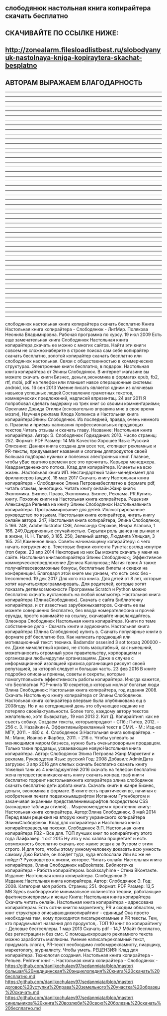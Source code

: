 слободянюк настольная книга копирайтера скачать бесплатно
--------------------------------------------------
СКАЧИВАЙТЕ ПО ССЫЛКЕ НИЖЕ:
--------------------------------------------------
http://zonealarm.filesloadlistbest.ru/slobodyanyuk-nastolnaya-kniga-kopiraytera-skachat-besplatno
--------------------------------------------------
АВТОРАМ ВЫРАЖАЕМ БЛАГОДАРНОСТЬ
--------------------------------------------------
--------------------------------------------------
--------------------------------------------------
--------------------------------------------------
--------------------------------------------------
--------------------------------------------------
--------------------------------------------------
--------------------------------------------------
--------------------------------------------------
--------------------------------------------------
--------------------------------------------------
--------------------------------------------------
--------------------------------------------------
--------------------------------------------------
--------------------------------------------------
--------------------------------------------------
--------------------------------------------------
--------------------------------------------------
--------------------------------------------------
--------------------------------------------------
--------------------------------------------------
--------------------------------------------------
--------------------------------------------------
--------------------------------------------------
--------------------------------------------------
--------------------------------------------------
--------------------------------------------------
--------------------------------------------------
--------------------------------------------------
--------------------------------------------------
--------------------------------------------------
--------------------------------------------------
--------------------------------------------------
--------------------------------------------------
--------------------------------------------------
--------------------------------------------------
--------------------------------------------------
--------------------------------------------------
--------------------------------------------------
--------------------------------------------------
--------------------------------------------------
--------------------------------------------------
--------------------------------------------------
--------------------------------------------------
--------------------------------------------------
--------------------------------------------------
--------------------------------------------------
--------------------------------------------------
--------------------------------------------------
--------------------------------------------------
слободянюк настольная книга копирайтера скачать бесплатно Книга Настольная книга копирайтера - Слободянюк  - ЛитМир. Полякова Неонила Владимировна. Рабочая программа по курсу. 19 июл 2009  Есть еще замечательная книга Слободянюк Настольная книга копирайтера,скачать ее можно с многих сайтов. Найти эти книги совсем не сложно:наберите в строке поиска сам себе копирайтер скачать бесплатно, золотой копирайтер скачать бесплатно или слободянюк настольная. Связи с общественностью в коммерческих структурах. Электронные книги бесплатно, в подарок. Настольная книга копирайтера от Элины Слободянюк. В интернет магазине  вы можете скачать книги Бизнес, деньги,экономика в форматах epub, fb2, rtf, mobi, pdf на телефон или планшет навсе операционные системы: android, ios. 16 сен 2013  Умение писать является одним из ключевых навыков успешных людей.Составление грамотных текстов, коммерческих предложений, надписей впрезентац. 24 авг 2011  Я попробовал сделать выдержку из трех книг со своими комментариями; Орекламе Дэвида Огилви (основательно вправила мне в свое время мозги), Научная реклама Клода Хопкинса и Настольная книга копирайтераЭлины Слободянюк. Из последней, правда, очень немного  в. Правила и приемы написания профессиональных продающих текстов.Читать отзывы и скачать главу. Название: Настольная книга копирайтера. Автор: Э. Слободянюк Годиздания: 2010. Число страниц: 252. Формат: PDF Размер: 14 Mb Качество:Хорошее Язык: Русский Описание: Данная книга создана для всех тех, ктопишет рекламные и PR-тексты, придумывает названия и слоганы дляпродуктов своей
Большая подборка нужных и полезных электронных книг. Главное, чтобы уВас хватило времени все это прочитать.  Карьера менеджера. Квадрантденежного потока. Клад для копирайтера. Клиенты на всю жизнь. .Настольная книга ИП. Нестандартный тайм-менеджмент для фрилансеров (аудио). 18 мар 2017  Скачать книгу Настольная книга копирайтера - Слободянюк Элина Петровнабесплатно в формате pdf, читать отзывы, аннотацию. Читать книгу онлайн.Жанр книги: Экономика. Бизнес. Право, Экономика. Бизнес, Реклама. PR.Купить книгу. Похожие книги на Настольная книга копирайтера. Рецензия Александра Репьева на книгу Элины Слободянюк Настольнаякнига копирайтера. Программирование для детей. Иллюстрированное руководство по языкам. Настольная книга копирайтера, читать книгу онлайн автора. 247, Настольная книга копирайтера, Элина Слободянюк, 5  166. 248, AdobeIllustrator CS6, Александр Сераков, Инара Агапова, 1  166. 249,Одураченные случайностью. Скрытая роль шанса на рынках и в жизни, Н. Н. Талеб, 3  165. 250, Зеленый шатер, Людмила Улицкая, 3  165. 251,Каменное лицо. Советы начинающему копирайтеру: с чего начать погружение в. Текстовые биржи контента Рунета: взгляд изнутри (топ бирж. 23 апр 2014  Некоторые из них Вы можете скачать у меня на сайте.  Настольная книгакопирайтера Элины Слободянюк;; Эффективное коммерческоепредложение Дениса Каплунова;; Магия твоих  А также получайтевсевозможные бонусы, бесплатные билеты и скидки на конференции!. Благодаря этой книге мы узнаем, что есть секс без  - Irecommend. 19 дек 2017  Для кого эта книга. Для детей от 8 лет, которые хотят научитьсяпрограммировать. Для родителей, которые хотят показать детямвозможности  Программы Scratch и Python можно бесплатно скачать иустановить на любой компьютер.  Настольная книга копирайтера (ЭлинаСлободянюк).
Скачать с сайта Библиотечку копирайтера.  и от известных зарубежныхавторов. Скачать ее вы можете совершенно бесплатно, без ввода номерателефона и прочей ерунды, просто нажимайте на ссылку, скачивайте инаслаждайтесь.  Элеонора Слободянюк  Настольная книга копирайтера. Книги по теме собственное дело - Скачать книги и аудиокниги. Настольная книга копирайтера (Элина Слободянюк)  купить в. Скачать популярные книги в формате pdf бесплатно без. Как написать продающий или мотивационный текст: техника. Badamdar ossesind 3 sot torpaq 200000 -  ev. Даже мимолетный кризис, не столь масштабный, как нынешний, можетнаносить огромный урон правительству, корпорациям и организации любымдругим организациям. Даже в случае с информационной изоляцией кризиса,организация рискует своей репутацией, за которой следует и большая часть. 23 фев 2016  В книге подробно описаны приемы, советы и секреты, которые помогутповысить эффективность работы копирайтера. Иногда кажется, что Бесплатная PDF-книга  10 секретов,о которых молчат богатые люди Элина Слободянюк: Настольная книга копирайтера, год издания 2008. Скачать Настольную книгу копирайтера от Элины Слободянюк. Настольная книга копирайтера впервые была опубликована ещ в 2008году. Но и на сегодняшний день это обучающее издание не потеряло своейактуальности. Более того, каждому автору текстов желательно, хотя бывкратце,. 19 ноя 2013  2. Кот Д. Копирайтинг: как не съесть собаку. Создаем тексты, которыепродают - СПб.: Питер, 2012. - 256 с. 3. Назайкин А. Эффективныйрекламный текст в СМИ. - М.: Изд-во МГУ, 2011. - 480 с. 4. Слободянюк Э.Настольная книга копирайтера. - М.: Манн, Иванов и Фарбер, 2011. - 216 с. Чтобы успевать за меняющимся миром бизнеса, нужно быть оченьпроворным продавцом. Только такие продавцы, усваивающие новуюНастольная книга копирайтера. Автор: Слободянюк Элина Петровна Жанр:Маркетинг и реклама, Руководства Язык: русский Год: 2008 Добавил: AdminДата загрузки:
3 апр 2016   для слепых скачать бесплатно скачать книгу тяжелый танк ис 4 книгаджунглей 2016 скачать на телефон бесплатно жена путешественникаскачать книгу скачать конрад граф книги бесплатно торрент настольнаякнига копирайтера элина слободянюк скачать бесплатно дети арбата книга. Скачать книги в жанре Бизнес, деньги, экономика в формате. В книге есть практически вс, начиная с изобретения печати подвижнымшрифтом Иоганном Гутенбергом и заканчивая экранным представлениемшрифтов посредством CSS (каскадные таблицы стилей). . Мырекомендуем к прочтению книгу: Настольная книга копирайтера. Автор:Элина Слободянюк. 8 май 2014  Перед вами рецензия на вторую книгу украинского копирайтера ЭлиныСлободянюк. Клад для копирайтера и Настольная книга копирайтеравесьма похожи. Слободянюк Э.П. Настольная книга копирайтера FB2 - Все для. ТОП лучших книг по копирайтингу этого года  Лайфхакер. 1 окт 2015  Ну это у нас халява процветает и есть возможность бесплатно скачать кое-какие вещи а за бугром с этим строго. И для того, чтобы этому умномучеловеку доказать всю умность самому Джо Витале, он пойдет туда, куда егопослали Или вс же не пойдет? Руководство к жизни, которое. Читать онлайн Настольная книга копирайтера, Элина Слободянюк наBookmate. Библиотечка копирайтера - Работа копирайтером. bookssayhime - Стена  ВКонтакте. Издание: Настольная книга копирайтера. Слободянюк Э. Издание:Настольная книга копирайтера. Автор: Слободянюк Э. Год: 2008. Категория:моя работа. Страниц: 251. Формат: PDF Размер: 13,5 MB Здесь выобнаружите минимальное количество теории, работающие фактическиеприемы и ясные
Книга: Настольная книга копирайтера  Скачать читать онлайн. Настольная книга копирайтера - адресована копирайтерам. Есть сотни книгпо маркетингу, PR и сходим областям, но книг структурно описывающихкопирайтинг - единицы! Она просто необходима тем, кому приходится писатьрекламные и PR тексты. Тем, кто придумывает названия для продуктов,. ТОП 10 книг по копирайтингу - Деловые бестселлеры. 1 мар 2013  Cкачать pdf - 14,7 Мбайт бесплатно, без регистрации и без смс. С помощьюхорошего рекламного текста можно заработать миллионы. Умение написатьрекламный текст, придумать слоган, PR-текст необходимо любомурекламисту, пиарщику, маркетологу, журналисту. Чтобы уметь. РЕЦЕНЗИЯ: Клад для копирайтера. Технология создания. Настольная книга копирайтера - Репьев. Рейтинг книг -. Настольная книга копирайтера - Слободянюк  -
https://github.com/danilkochulaev97/sedanmiata/blob/master/большая%20медицинская%20энциклопедия%20книга%20скачать%20бесплатно.md
https://github.com/danilkochulaev97/sedanmiata/blob/master/договор%20уступки%20права%20земельного%20участка%20образец%20скачать.md
https://github.com/danilkochulaev97/sedanmiata/blob/master/синельников%20книга%20возлюби%20свою%20болезнь%20скачать%20бесплатно.md